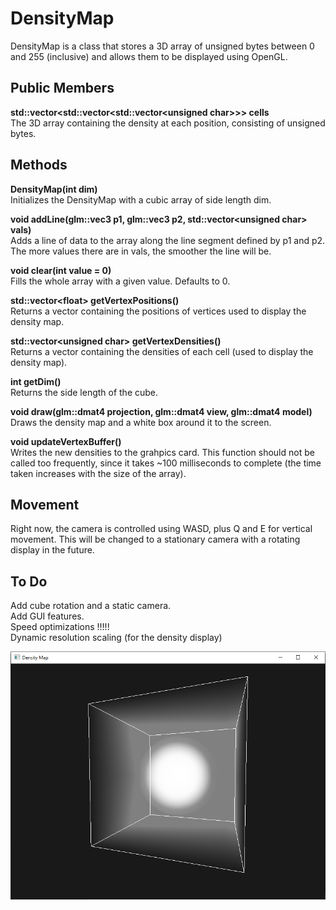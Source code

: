 # DensityMap

DensityMap is a class that stores a 3D array of unsigned bytes between 0 and 255 (inclusive) and allows them to be displayed using OpenGL.

## Public Members

<b>std::vector&lt;std::vector&lt;std::vector&lt;unsigned char&gt;&gt;&gt; cells</b>  
The 3D array containing the density at each position, consisting of unsigned bytes.

## Methods

<b>DensityMap(int dim)</b>  
Initializes the DensityMap with a cubic array of side length dim.

<b>void addLine(glm::vec3 p1, glm::vec3 p2, std::vector&lt;unsigned char&gt; vals)</b>  
Adds a line of data to the array along the line segment defined by p1 and p2.
The more values there are in vals, the smoother the line will be.

<b>void clear(int value = 0)</b>  
Fills the whole array with a given value. Defaults to 0.

<b>std::vector&lt;float&gt; getVertexPositions()</b>  
Returns a vector containing the positions of vertices used to display the density map.

<b>std::vector&lt;unsigned char&gt; getVertexDensities()</b>  
Returns a vector containing the densities of each cell (used to display the density map).

<b>int getDim()</b>  
Returns the side length of the cube.

<b>void draw(glm::dmat4 projection, glm::dmat4 view, glm::dmat4 model)</b>  
Draws the density map and a white box around it to the screen.

<b>void updateVertexBuffer()</b>  
Writes the new densities to the grahpics card. This function should not be called too frequently, since it takes ~100 milliseconds to complete (the time taken increases with the size of the array).

## Movement

Right now, the camera is controlled using WASD, plus Q and E for vertical movement. This will be changed to a stationary camera with a rotating display in the future.

## To Do

Add cube rotation and a static camera.  
Add GUI features.  
Speed optimizations !!!!!  
Dynamic resolution scaling (for the density display)  

![The image is in the images folder](https://github.com/ethanlipson/DensityMap/raw/master/images/sphere.png "Sphere demo")
